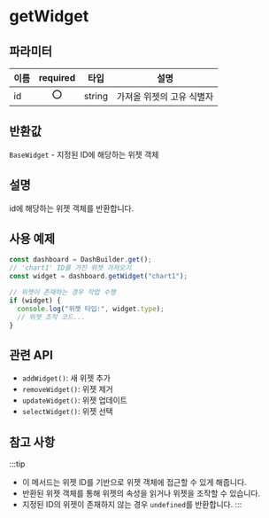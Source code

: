 # getWidget

## 파라미터

| 이름 | required |타입   | 설명                      |
| ---- | :--:|------ | ------------------------- |
| id   | ⭕|string | 가져올 위젯의 고유 식별자 |

## 반환값

`BaseWidget` - 지정된 ID에 해당하는 위젯 객체

## 설명

id에 해당하는 위젯 객체를 반환합니다.

## 사용 예제

```javascript
const dashboard = DashBuilder.get();
// 'chart1' ID를 가진 위젯 가져오기
const widget = dashboard.getWidget("chart1");

// 위젯이 존재하는 경우 작업 수행
if (widget) {
  console.log("위젯 타입:", widget.type);
  // 위젯 조작 코드...
}
```
## 관련 API

- `addWidget()`: 새 위젯 추가
- `removeWidget()`: 위젯 제거
- `updateWidget()`: 위젯 업데이트
- `selectWidget()`: 위젯 선택

## 참고 사항
:::tip
- 이 메서드는 위젯 ID를 기반으로 위젯 객체에 접근할 수 있게 해줍니다.
- 반환된 위젯 객체를 통해 위젯의 속성을 읽거나 위젯을 조작할 수 있습니다.
- 지정된 ID의 위젯이 존재하지 않는 경우 `undefined`를 반환합니다.
:::